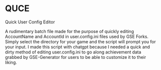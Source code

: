 # QUCE
Quick User Config Editor

A rudimentary batch file made for the purpose of quickly editing AccountName and AccountId in user.config.ini files used by GSE Forks.
Simply select the directory for your game and the script will prompt you for your input.
I made this script with chatgpt because I needed a quick and dirty method of editing user.config.ini to go along achievement data grabbed by GSE-Generator for users to be able to customize it to their liking.
